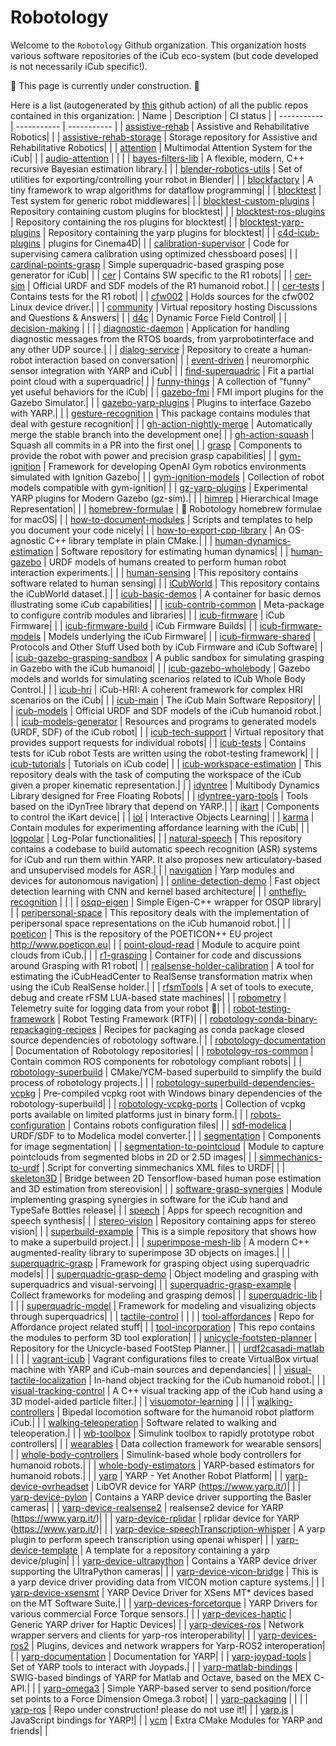 Robotology
==========

Welcome to the `Robotology` Github organization.
This organization hosts various software repositories of the iCub eco-system (but code developed is not necessarily iCub specific!).

:construction: This page is currently under construction. :construction:

Here is a list (autogenerated by [this](https://github.com/robotology/.github/blob/main/.github/workflows/index-update.yml) github action) of all the public repos contained in this organization:
| Name | Description |  CI status |
| ----------- | ----------- | ----------- |
| [assistive-rehab](https://github.com/robotology/assistive-rehab) | Assistive and Rehabilitative Robotics| |
| [assistive-rehab-storage](https://github.com/robotology/assistive-rehab-storage) | Storage repository for Assistive and Rehabilitative Robotics| |
| [attention](https://github.com/robotology/attention) | Multimodal Attention System for the iCub| |
| [audio-attention](https://github.com/robotology/audio-attention) | | |
| [bayes-filters-lib](https://github.com/robotology/bayes-filters-lib) | A flexible, modern, C++ recursive Bayesian estimation library.| |
| [blender-robotics-utils](https://github.com/robotology/blender-robotics-utils) | Set of utilities for exporting/controlling your robot in Blender| |
| [blockfactory](https://github.com/robotology/blockfactory) | A tiny framework to wrap algorithms for dataflow programming| |
| [blocktest](https://github.com/robotology/blocktest) | Test system for generic robot middlewares| |
| [blocktest-custom-plugins](https://github.com/robotology/blocktest-custom-plugins) | Repository containing custom plugins for blocktest| |
| [blocktest-ros-plugins](https://github.com/robotology/blocktest-ros-plugins) | Repository containing the ros plugins for blocktest| |
| [blocktest-yarp-plugins](https://github.com/robotology/blocktest-yarp-plugins) | Repository containing the yarp plugins for blocktest| |
| [c4d-icub-plugins](https://github.com/robotology/c4d-icub-plugins) | plugins for Cinema4D| |
| [calibration-supervisor](https://github.com/robotology/calibration-supervisor) | Code for supervising camera calibration using optimized chessboard poses| |
| [cardinal-points-grasp](https://github.com/robotology/cardinal-points-grasp) | Simple superquadric-based grasping pose generator for iCub| |
| [cer](https://github.com/robotology/cer) | Contains SW specific to the R1 robots| |
| [cer-sim](https://github.com/robotology/cer-sim) | Official URDF and SDF models of the R1 humanoid robot.| |
| [cer-tests](https://github.com/robotology/cer-tests) | Contains tests for the R1 robot| |
| [cfw002](https://github.com/robotology/cfw002) | Holds sources for the cfw002 Linux device driver.| |
| [community](https://github.com/robotology/community) | Virtual repository hosting Discussions and Questions & Answers| |
| [d4c](https://github.com/robotology/d4c) | Dynamic Force Field Control| |
| [decision-making](https://github.com/robotology/decision-making) | | |
| [diagnostic-daemon](https://github.com/robotology/diagnostic-daemon) | Application for handling diagnostic messages from the RTOS boards, from yarprobotinterface and any other UDP source.| |
| [dialog-service](https://github.com/robotology/dialog-service) | Repository to create a human-robot interaction based on conversation| |
| [event-driven](https://github.com/robotology/event-driven) | neuromorphic sensor integration with YARP and iCub| |
| [find-superquadric](https://github.com/robotology/find-superquadric) | Fit a partial point cloud with a superquadric| |
| [funny-things](https://github.com/robotology/funny-things) | A collection of "funny" yet useful behaviors for the iCub| |
| [gazebo-fmi](https://github.com/robotology/gazebo-fmi) | FMI import plugins for the Gazebo Simulator.| |
| [gazebo-yarp-plugins](https://github.com/robotology/gazebo-yarp-plugins) | Plugins to interface Gazebo with YARP.| |
| [gesture-recognition](https://github.com/robotology/gesture-recognition) | This package contains modules that deal with gesture recognition| |
| [gh-action-nightly-merge](https://github.com/robotology/gh-action-nightly-merge) | Automatically merge the stable branch into the development one| |
| [gh-action-squash](https://github.com/robotology/gh-action-squash) | Squash all commits in a PR into the first one| |
| [grasp](https://github.com/robotology/grasp) | Components to provide the robot with power and precision grasp capabilities| |
| [gym-ignition](https://github.com/robotology/gym-ignition) | Framework for developing OpenAI Gym robotics environments simulated with Ignition Gazebo| |
| [gym-ignition-models](https://github.com/robotology/gym-ignition-models) | Collection of robot models compatible with gym-ignition| |
| [gz-yarp-plugins](https://github.com/robotology/gz-yarp-plugins) | Experimental YARP plugins for Modern Gazebo (gz-sim).| |
| [himrep](https://github.com/robotology/himrep) | Hierarchical Image Representation| |
| [homebrew-formulae](https://github.com/robotology/homebrew-formulae) | 🍻 Robotology homebrew formulae for macOS| |
| [how-to-document-modules](https://github.com/robotology/how-to-document-modules) | Scripts and templates to help you document your code nicely| |
| [how-to-export-cpp-library](https://github.com/robotology/how-to-export-cpp-library) | An OS-agnostic C++ library template in plain CMake.| |
| [human-dynamics-estimation](https://github.com/robotology/human-dynamics-estimation) | Software repository for estimating human dynamics| |
| [human-gazebo](https://github.com/robotology/human-gazebo) | URDF models of humans created to perform human robot interaction experiments.| |
| [human-sensing](https://github.com/robotology/human-sensing) | This repository contains software related to human sensing| |
| [iCubWorld](https://github.com/robotology/iCubWorld) | This repository contains the iCubWorld dataset.| |
| [icub-basic-demos](https://github.com/robotology/icub-basic-demos) | A container for basic demos illustrating some iCub capabilities| |
| [icub-contrib-common](https://github.com/robotology/icub-contrib-common) | Meta-package to configure contrib modules and libraries| |
| [icub-firmware](https://github.com/robotology/icub-firmware) | iCub Firmware| |
| [icub-firmware-build](https://github.com/robotology/icub-firmware-build) | iCub Firmware Builds| |
| [icub-firmware-models](https://github.com/robotology/icub-firmware-models) | Models underlying the iCub Firmware| |
| [icub-firmware-shared](https://github.com/robotology/icub-firmware-shared) | Protocols and Other Stuff Used both by iCub Firmware and iCub Software| |
| [icub-gazebo-grasping-sandbox](https://github.com/robotology/icub-gazebo-grasping-sandbox) | A public sandbox for simulating grasping in Gazebo with the iCub humanoid| |
| [icub-gazebo-wholebody](https://github.com/robotology/icub-gazebo-wholebody) | Gazebo models and worlds for simulating scenarios related to iCub Whole Body Control.| |
| [icub-hri](https://github.com/robotology/icub-hri) | iCub-HRI: A coherent framework for complex HRI scenarios on the iCub| |
| [icub-main](https://github.com/robotology/icub-main) | The iCub Main Software Repository| |
| [icub-models](https://github.com/robotology/icub-models) | Official URDF and SDF models of the iCub humanoid robot.| |
| [icub-models-generator](https://github.com/robotology/icub-models-generator) | Resources and programs to generated models (URDF, SDF) of the iCub robot| |
| [icub-tech-support](https://github.com/robotology/icub-tech-support) | Virtual repository that provides support requests for individual robots| |
| [icub-tests](https://github.com/robotology/icub-tests) | Contains tests for iCub robot Tests are written using the robot-testing framework| |
| [icub-tutorials](https://github.com/robotology/icub-tutorials) | Tutorials on iCub code| |
| [icub-workspace-estimation](https://github.com/robotology/icub-workspace-estimation) | This repository deals with the task of computing the workspace of the iCub given a proper kinematic representation.| |
| [idyntree](https://github.com/robotology/idyntree) | Multibody Dynamics Library designed for Free Floating Robots| |
| [idyntree-yarp-tools](https://github.com/robotology/idyntree-yarp-tools) | Tools based on the iDynTree library that depend on YARP.| |
| [ikart](https://github.com/robotology/ikart) | Components to control the iKart device| |
| [iol](https://github.com/robotology/iol) | Interactive Objects Learning| |
| [karma](https://github.com/robotology/karma) | Contain modules for experimenting affordance learning with the iCub| |
| [logpolar](https://github.com/robotology/logpolar) | Log-Polar functionalities| |
| [natural-speech](https://github.com/robotology/natural-speech) | This repository contains a codebase to build automatic speech recognition (ASR) systems for iCub and run them within YARP. It also proposes new articulatory-based and unsupervised models for ASR.| |
| [navigation](https://github.com/robotology/navigation) | Yarp modules and devices for autonomous navigation| |
| [online-detection-demo](https://github.com/robotology/online-detection-demo) | Fast object detection learning with CNN and kernel based architecture| |
| [onthefly-recognition](https://github.com/robotology/onthefly-recognition) | | |
| [osqp-eigen](https://github.com/robotology/osqp-eigen) | Simple Eigen-C++ wrapper for OSQP library| |
| [peripersonal-space](https://github.com/robotology/peripersonal-space) | This repository deals with the implementation of peripersonal space representations on the iCub humanoid robot.| |
| [poeticon](https://github.com/robotology/poeticon) | This is the repository of the POETICON++ EU project http://www.poeticon.eu| |
| [point-cloud-read](https://github.com/robotology/point-cloud-read) | Module to acquire point clouds from iCub.| |
| [r1-grasping](https://github.com/robotology/r1-grasping) | Container for code and discussions around Grasping with R1 robot| |
| [realsense-holder-calibration](https://github.com/robotology/realsense-holder-calibration) | A tool for estimating the iCubHeadCenter to RealSense transformation matrix when using the iCub RealSense holder.| |
| [rfsmTools](https://github.com/robotology/rfsmTools) | A set of tools to execute, debug and create rFSM LUA-based state machines| |
| [robometry](https://github.com/robotology/robometry) | Telemetry suite for logging data from your robot 🤖| |
| [robot-testing-framework](https://github.com/robotology/robot-testing-framework) | Robot Testing Framework (RTF)| |
| [robotology-conda-binary-repackaging-recipes](https://github.com/robotology/robotology-conda-binary-repackaging-recipes) | Recipes for packaging as conda package closed source dependencies of robotology software.| |
| [robotology-documentation](https://github.com/robotology/robotology-documentation) | Documentation of Robotology repositories| |
| [robotology-ros-common](https://github.com/robotology/robotology-ros-common) | Contain common ROS components for robotology compliant robots| |
| [robotology-superbuild](https://github.com/robotology/robotology-superbuild) | CMake/YCM-based superbuild to simplify the build process of robotology projects.| |
| [robotology-superbuild-dependencies-vcpkg](https://github.com/robotology/robotology-superbuild-dependencies-vcpkg) | Pre-compiled vcpkg root with Windows binary dependencies of the robotology-superbuild| |
| [robotology-vcpkg-ports](https://github.com/robotology/robotology-vcpkg-ports) | Collection of vcpkg ports available on limited platforms just in binary form.| |
| [robots-configuration](https://github.com/robotology/robots-configuration) | Contains robots configuration files| |
| [sdf-modelica](https://github.com/robotology/sdf-modelica) | URDF/SDF to to Modelica model converter.| |
| [segmentation](https://github.com/robotology/segmentation) | Components for image segmentation| |
| [segmentation-to-pointcloud](https://github.com/robotology/segmentation-to-pointcloud) | Module to capture pointclouds from segmented blobs in 2D or 2.5D images| |
| [simmechanics-to-urdf](https://github.com/robotology/simmechanics-to-urdf) | Script for converting simmechanics XML files to URDF| |
| [skeleton3D](https://github.com/robotology/skeleton3D) | Bridge between 2D Tensorflow-based human pose estimation and 3D estimation from stereovision| |
| [software-grasp-synergies](https://github.com/robotology/software-grasp-synergies) | Module implementing grasping synergies in software for the iCub hand and TypeSafe Bottles release| |
| [speech](https://github.com/robotology/speech) | Apps for speech recognition and speech synthesis| |
| [stereo-vision](https://github.com/robotology/stereo-vision) | Repository containing apps for stereo vision| |
| [superbuild-example](https://github.com/robotology/superbuild-example) | This is a simple repository that shows how to make a superbuild project.| |
| [superimpose-mesh-lib](https://github.com/robotology/superimpose-mesh-lib) | A modern C++ augmented-reality library to superimpose 3D objects on images.| |
| [superquadric-grasp](https://github.com/robotology/superquadric-grasp) | Framework for grasping object using superquadric models| |
| [superquadric-grasp-demo](https://github.com/robotology/superquadric-grasp-demo) | Object modeling and grasping with superquadrics and visual-servoing| |
| [superquadric-grasp-example](https://github.com/robotology/superquadric-grasp-example) | Collect frameworks for modeling and grasping demos| |
| [superquadric-lib](https://github.com/robotology/superquadric-lib) | | |
| [superquadric-model](https://github.com/robotology/superquadric-model) | Framework for modeling and visualizing objects through superquadrics| |
| [tactile-control](https://github.com/robotology/tactile-control) | | |
| [tool-affordances](https://github.com/robotology/tool-affordances) | Repo for Affordance project related stuff| |
| [tool-incorporation](https://github.com/robotology/tool-incorporation) | This repo contains the modules to perform 3D tool exploration| |
| [unicycle-footstep-planner](https://github.com/robotology/unicycle-footstep-planner) | Repository for the Unicycle-based FootStep Planner.| |
| [urdf2casadi-matlab](https://github.com/robotology/urdf2casadi-matlab) | | |
| [vagrant-icub](https://github.com/robotology/vagrant-icub) | Vagrant configurations files to create VirtualBox virtual machine with YARP and iCub-main sources and dependancies| |
| [visual-tactile-localization](https://github.com/robotology/visual-tactile-localization) | In-hand object tracking for the iCub humanoid robot.| |
| [visual-tracking-control](https://github.com/robotology/visual-tracking-control) | A C++ visual tracking app of the iCub hand using a 3D model-aided particle filter.| |
| [visuomotor-learning](https://github.com/robotology/visuomotor-learning) | | |
| [walking-controllers](https://github.com/robotology/walking-controllers) | Bipedal locomotion software for the humanoid robot platform iCub.| |
| [walking-teleoperation](https://github.com/robotology/walking-teleoperation) | Software related to walking and teleoperation.| |
| [wb-toolbox](https://github.com/robotology/wb-toolbox) | Simulink toolbox to rapidly prototype robot controllers| |
| [wearables](https://github.com/robotology/wearables) | Data collection framework for wearable sensors| |
| [whole-body-controllers](https://github.com/robotology/whole-body-controllers) | Simulink-based whole body controllers for humanoid robots.| |
| [whole-body-estimators](https://github.com/robotology/whole-body-estimators) | YARP-based estimators for humanoid robots.| |
| [yarp](https://github.com/robotology/yarp) | YARP - Yet Another Robot Platform| |
| [yarp-device-ovrheadset](https://github.com/robotology/yarp-device-ovrheadset) | LibOVR device for YARP (https://www.yarp.it/)| |
| [yarp-device-pylon](https://github.com/robotology/yarp-device-pylon) | Contains a YARP device driver supporting the Basler cameras| |
| [yarp-device-realsense2](https://github.com/robotology/yarp-device-realsense2) | realsense2 device for YARP (https://www.yarp.it/)| |
| [yarp-device-rplidar](https://github.com/robotology/yarp-device-rplidar) | rplidar device for YARP (https://www.yarp.it/)| |
| [yarp-device-speechTranscription-whisper](https://github.com/robotology/yarp-device-speechTranscription-whisper) | A yarp plugin to perform speech transcription using openai whisper| |
| [yarp-device-template](https://github.com/robotology/yarp-device-template) | A template for a repository containing a yarp device/plugin| |
| [yarp-device-ultrapython](https://github.com/robotology/yarp-device-ultrapython) | Contains a YARP device driver supporting the UltraPython cameras| |
| [yarp-device-vicon-bridge](https://github.com/robotology/yarp-device-vicon-bridge) | This is a yarp device driver providing data from VICON motion capture systems.| |
| [yarp-device-xsensmt](https://github.com/robotology/yarp-device-xsensmt) | YARP Device Driver for XSens MT* devices based on the MT Software Suite.| |
| [yarp-devices-forcetorque](https://github.com/robotology/yarp-devices-forcetorque) | YARP Drivers for various commercial Force Torque sensors.| |
| [yarp-devices-haptic](https://github.com/robotology/yarp-devices-haptic) | Generic YARP driver for Haptic Devices| |
| [yarp-devices-ros](https://github.com/robotology/yarp-devices-ros) | Network wrapper servers and clients for yarp-ros interoperability| |
| [yarp-devices-ros2](https://github.com/robotology/yarp-devices-ros2) | Plugins, devices and network wrappers for Yarp-ROS2 interoperation| |
| [yarp-documentation](https://github.com/robotology/yarp-documentation) | Documentation for YARP| |
| [yarp-joypad-tools](https://github.com/robotology/yarp-joypad-tools) | Set of YARP tools to interact with Joypads.| |
| [yarp-matlab-bindings](https://github.com/robotology/yarp-matlab-bindings) | SWIG-based bindings of YARP for Matlab and Octave, based on the MEX C-API.| |
| [yarp-omega3](https://github.com/robotology/yarp-omega3) | Simple YARP-based server to send position/force set points to a Force Dimension Omega.3 robot| |
| [yarp-packaging](https://github.com/robotology/yarp-packaging) | | |
| [yarp-ros](https://github.com/robotology/yarp-ros) | Repo under construction! please do not use it!| |
| [yarp.js](https://github.com/robotology/yarp.js) | JavaScript bindings for YARP!| |
| [ycm](https://github.com/robotology/ycm) | Extra CMake Modules for YARP and friends| |
